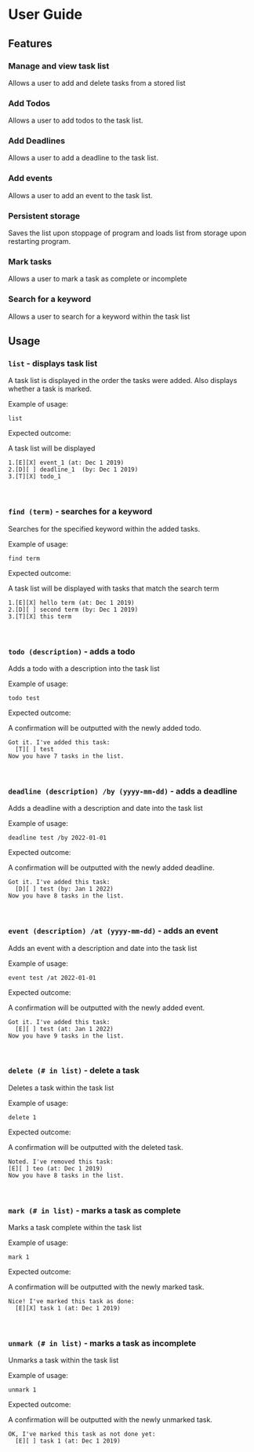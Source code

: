 # User Guide

## Features

### Manage and view task list

Allows a user to add and delete tasks from a stored list

### Add Todos

Allows a user to add todos to the task list.

### Add Deadlines

Allows a user to add a deadline to the task list.

### Add events

Allows a user to add an event to the task list.

### Persistent storage

Saves the list upon stoppage of program and loads list from storage
upon restarting program.

### Mark tasks 

Allows a user to mark a task as complete or incomplete

### Search for a keyword

Allows a user to search for a keyword within the task list

## Usage

### `list` - displays task list

A task list is displayed in the order the tasks were added. Also displays whether a task is marked.

Example of usage:

`list`

Expected outcome:

A task list will be displayed

```
1.[E][X] event_1 (at: Dec 1 2019)
2.[D][ ] deadline_1  (by: Dec 1 2019)
3.[T][X] todo_1
```
<br />


### `find (term)` - searches for a keyword

Searches for the specified keyword within the added tasks.

Example of usage:

`find term`

Expected outcome:

A task list will be displayed with tasks that match the search term

```
1.[E][X] hello term (at: Dec 1 2019)
2.[D][ ] second term (by: Dec 1 2019)
3.[T][X] this term
```
<br />


### `todo (description)` - adds a todo 

Adds a todo with a description into the task list

Example of usage:

`todo test`

Expected outcome:

A confirmation will be outputted with the newly added todo.

```
Got it. I've added this task:
  [T][ ] test
Now you have 7 tasks in the list.
```  
<br />

### `deadline (description) /by (yyyy-mm-dd)` - adds a deadline 

Adds a deadline with a description and date into the task list

Example of usage:

`deadline test /by 2022-01-01`

Expected outcome:

A confirmation will be outputted with the newly added deadline.

```
Got it. I've added this task:
  [D][ ] test (by: Jan 1 2022)
Now you have 8 tasks in the list.
```
<br />

### `event (description) /at (yyyy-mm-dd)` - adds an event 
Adds an event with a description and date into the task list

Example of usage:

`event test /at 2022-01-01`

Expected outcome:

A confirmation will be outputted with the newly added event.

```
Got it. I've added this task:
  [E][ ] test (at: Jan 1 2022)
Now you have 9 tasks in the list.
```
<br />

### `delete (# in list)` - delete a task 

Deletes a task within the task list

Example of usage:

`delete 1`

Expected outcome:

A confirmation will be outputted with the deleted task.

```
Noted. I've removed this task:
[E][ ] teo (at: Dec 1 2019)
Now you have 8 tasks in the list.
```
<br />

### `mark (# in list)` - marks a task as complete 

Marks a task complete within the task list

Example of usage:

`mark 1`

Expected outcome:

A confirmation will be outputted with the newly marked task.

```
Nice! I've marked this task as done: 
  [E][X] task 1 (at: Dec 1 2019)
```
<br />

### `unmark (# in list)` - marks a task as incomplete

Unmarks a task within the task list

Example of usage:

`unmark 1`

Expected outcome:

A confirmation will be outputted with the newly unmarked task.

```
OK, I've marked this task as not done yet: 
  [E][ ] task 1 (at: Dec 1 2019)
```
